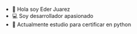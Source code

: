- 👋 Hola soy Eder Juarez
- 💻 Soy desarrollador apasionado
- 🌱 Actualmente estudio para certificar en python

<!---
ederjuarez/ederjuarez is a ✨ special ✨ repository because its `README.md` (this file) appears on your GitHub profile.
You can click the Preview link to take a look at your changes.
--->

